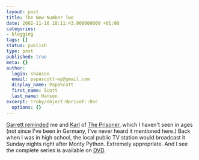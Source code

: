 ```yaml
---
layout: post
title: The New Number Two
date: 2002-11-16 18:11:43.000000000 +01:00
categories:
- blogging
tags: []
status: publish
type: post
published: true
meta: {}
author:
  login: shanson
  email: papascott-wp@gmail.com
  display_name: PapaScott
  first_name: Scott
  last_name: Hanson
excerpt: !ruby/object:Hpricot::Doc
  options: {}
---
```

<p><a href="http://www.dangerousmeta.com/posts/02/20021114">Garrett reminded</a> me and <a href="http://www.paradox1x.org/weblog/kmartino/archives/002791.shtml#002791">Karl</a> of <a href="http://www.retroweb.com/prisoner.html">The Prisoner</a>, which I haven't seen in ages (not since I've been in Germany, I've never heard it mentioned here.) Back when I was in high school, the local public TV station would broadcast it Sunday nights right after Monty Python. Extremely appropriate. And I see the complete series is available on <a href="http://www.amazon.co.uk/exec/obidos/ASIN/B00004U8MR">DVD</a>.</p>
